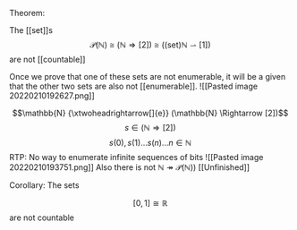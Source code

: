 Theorem:

The [[set]]s
$$\mathcal{P}(\mathbb{N}) \cong (\mathbb{N}  \Rightarrow [2]) \cong (\text{(set)} \mathbb{N} \rightharpoonup [1])$$
are not [[countable]]

Once we prove that one of these sets are not enumerable, it will be a given that the other two sets are also not [[enumerable]].
![[Pasted image 20220210192627.png]]

$$\mathbb{N} {\xtwoheadrightarrow[]{e}} (\mathbb{N} \Rightarrow [2])$$
$$s \in (\mathbb{N} \Rightarrow [2])$$
$$s(0), s(1) ... s(n) ... n \in \mathbb{N}$$
RTP: No way to enumerate infinite sequences of bits
![[Pasted image 20220210193751.png]]
Also there is not $\mathbb{N} \twoheadrightarrow \mathcal{P}(\mathbb{N}))$ [[Unfinished]]

Corollary: The sets

$$[0, 1] \cong \mathbb{R}$$
 are not countable
